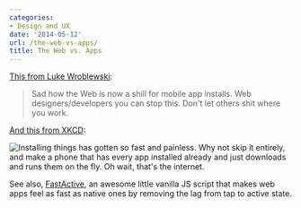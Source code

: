 ```yaml
---
categories:
- Design and UX
date: '2014-05-12'
url: /the-web-vs-apps/
title: The Web vs. Apps
---
```


[This from Luke Wroblewski](https://twitter.com/lukew/status/465630836146974721):

> Sad how the Web is now a shill for mobile app installs. Web designers/developers you can stop this. Don't let others shit where you work.

[And this from XKCD](http://xkcd.com/1367/):

<p class="text-center"><img alt="Installing things has gotten so fast and painless. Why not skip it entirely, and make a phone that has every app installed already and just downloads and runs them on the fly. Oh wait, that's the internet." src="http://imgs.xkcd.com/comics/installing.png"></p>

See also, [FastActive](https://github.com/jonathanstark/FastActive), an awesome little vanilla JS script that makes web apps feel as fast as native ones by removing the lag from tap to active state.